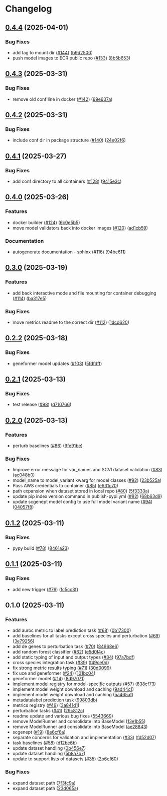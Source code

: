 # Changelog

## [0.4.4](https://github.com/chanzuckerberg/cz-benchmarks/compare/v0.4.3...v0.4.4) (2025-04-01)


### Bug Fixes

* add tag to mount dir ([#144](https://github.com/chanzuckerberg/cz-benchmarks/issues/144)) ([b9d2500](https://github.com/chanzuckerberg/cz-benchmarks/commit/b9d250047f589d2321508360025d6c7495f86c10))
* push model images to ECR public repo ([#133](https://github.com/chanzuckerberg/cz-benchmarks/issues/133)) ([8b5b653](https://github.com/chanzuckerberg/cz-benchmarks/commit/8b5b65357212fc652f03596baf8711b9a0b68c70))

## [0.4.3](https://github.com/chanzuckerberg/cz-benchmarks/compare/v0.4.2...v0.4.3) (2025-03-31)


### Bug Fixes

* remove old conf line in docker ([#142](https://github.com/chanzuckerberg/cz-benchmarks/issues/142)) ([69e637a](https://github.com/chanzuckerberg/cz-benchmarks/commit/69e637a3545deba78b53cff740025a0a9e621d81))

## [0.4.2](https://github.com/chanzuckerberg/cz-benchmarks/compare/v0.4.1...v0.4.2) (2025-03-31)


### Bug Fixes

* include conf dir in package structure ([#140](https://github.com/chanzuckerberg/cz-benchmarks/issues/140)) ([24e02f6](https://github.com/chanzuckerberg/cz-benchmarks/commit/24e02f6e71559241dc05b19ec4d0e3f5012cb00d))

## [0.4.1](https://github.com/chanzuckerberg/cz-benchmarks/compare/v0.4.0...v0.4.1) (2025-03-27)


### Bug Fixes

* add conf directory to all containers ([#128](https://github.com/chanzuckerberg/cz-benchmarks/issues/128)) ([9415e3c](https://github.com/chanzuckerberg/cz-benchmarks/commit/9415e3c63bc8bcf93b9d1e85b4dd57d6532c90d4))

## [0.4.0](https://github.com/chanzuckerberg/cz-benchmarks/compare/v0.3.0...v0.4.0) (2025-03-26)


### Features

* docker builder ([#124](https://github.com/chanzuckerberg/cz-benchmarks/issues/124)) ([6c0e5b5](https://github.com/chanzuckerberg/cz-benchmarks/commit/6c0e5b5cbcc4eadbda971cd630e1e2040d86fe4f))
* move model validators back into docker images ([#120](https://github.com/chanzuckerberg/cz-benchmarks/issues/120)) ([ad1cb59](https://github.com/chanzuckerberg/cz-benchmarks/commit/ad1cb5933d4ced62cfabd84d66370a99ea12f9fc))


### Documentation

* autogenerate documentation - sphinx ([#116](https://github.com/chanzuckerberg/cz-benchmarks/issues/116)) ([94be611](https://github.com/chanzuckerberg/cz-benchmarks/commit/94be611d4eb31f3b69d3d9423299abba9eee3be4))

## [0.3.0](https://github.com/chanzuckerberg/cz-benchmarks/compare/v0.2.2...v0.3.0) (2025-03-19)


### Features

* add back interactive mode and file mounting for container debugging ([#114](https://github.com/chanzuckerberg/cz-benchmarks/issues/114)) ([ba317e5](https://github.com/chanzuckerberg/cz-benchmarks/commit/ba317e5952bfff8a4502788e5b5d0d48bb4ed086))


### Bug Fixes

* move metrics readme to the correct dir ([#112](https://github.com/chanzuckerberg/cz-benchmarks/issues/112)) ([1dcd620](https://github.com/chanzuckerberg/cz-benchmarks/commit/1dcd6209617e1ccf06bcfdb1542871bdf55440d0))

## [0.2.2](https://github.com/chanzuckerberg/cz-benchmarks/compare/v0.2.1...v0.2.2) (2025-03-18)


### Bug Fixes

* geneformer model updates ([#103](https://github.com/chanzuckerberg/cz-benchmarks/issues/103)) ([5fdfdff](https://github.com/chanzuckerberg/cz-benchmarks/commit/5fdfdffa326c0f29fccc5fe89311cdefc7bc6e08))

## [0.2.1](https://github.com/chanzuckerberg/cz-benchmarks/compare/v0.2.0...v0.2.1) (2025-03-13)


### Bug Fixes

* test release ([#98](https://github.com/chanzuckerberg/cz-benchmarks/issues/98)) ([d710766](https://github.com/chanzuckerberg/cz-benchmarks/commit/d7107664203d12c144d928176971a8ca9a542ba3))

## [0.2.0](https://github.com/chanzuckerberg/cz-benchmarks/compare/v0.1.2...v0.2.0) (2025-03-13)


### Features

* perturb baselines ([#86](https://github.com/chanzuckerberg/cz-benchmarks/issues/86)) ([9fe91be](https://github.com/chanzuckerberg/cz-benchmarks/commit/9fe91be296396530af3bb668d2531af94a8174a5))


### Bug Fixes

* Improve error message for var_names and SCVI dataset validation ([#83](https://github.com/chanzuckerberg/cz-benchmarks/issues/83)) ([ac048b0](https://github.com/chanzuckerberg/cz-benchmarks/commit/ac048b04bdfc78d4ad1dc05dab0795f646188c8e))
* model_name to model_variant kwarg for model classes ([#92](https://github.com/chanzuckerberg/cz-benchmarks/issues/92)) ([23b525a](https://github.com/chanzuckerberg/cz-benchmarks/commit/23b525a2431169a24fc4a55dc41cfbc31057ae35))
* Pass AWS credentials to container ([#85](https://github.com/chanzuckerberg/cz-benchmarks/issues/85)) ([e631c70](https://github.com/chanzuckerberg/cz-benchmarks/commit/e631c701df99f71f41f5c24c072e4e7eaf4edd46))
* path expansion when dataset stored in local repo ([#80](https://github.com/chanzuckerberg/cz-benchmarks/issues/80)) ([5f3333a](https://github.com/chanzuckerberg/cz-benchmarks/commit/5f3333ad5b585b9dbbd68729fb888de9e846e065))
* update pip index version command in publish-pypi.yml ([#82](https://github.com/chanzuckerberg/cz-benchmarks/issues/82)) ([68b63d9](https://github.com/chanzuckerberg/cz-benchmarks/commit/68b63d99f08ce3fcef006eb256682cb67ed86671))
* update scgenept model config to use full model variant name ([#94](https://github.com/chanzuckerberg/cz-benchmarks/issues/94)) ([04057f8](https://github.com/chanzuckerberg/cz-benchmarks/commit/04057f8614f6348cd8d8df6748e2426197fdb60a))

## [0.1.2](https://github.com/chanzuckerberg/cz-benchmarks/compare/v0.1.1...v0.1.2) (2025-03-11)


### Bug Fixes

* pypy build ([#78](https://github.com/chanzuckerberg/cz-benchmarks/issues/78)) ([8461a23](https://github.com/chanzuckerberg/cz-benchmarks/commit/8461a239efee7050de1cda6e36f480aaab159aaf))

## [0.1.1](https://github.com/chanzuckerberg/cz-benchmarks/compare/v0.1.0...v0.1.1) (2025-03-11)


### Bug Fixes

* add new trigger ([#76](https://github.com/chanzuckerberg/cz-benchmarks/issues/76)) ([fc5cc3f](https://github.com/chanzuckerberg/cz-benchmarks/commit/fc5cc3f7d8216103c45c503338e6da9090f7263b))

## 0.1.0 (2025-03-11)


### Features

* add auroc metric to label prediction task ([#68](https://github.com/chanzuckerberg/cz-benchmarks/issues/68)) ([0b17300](https://github.com/chanzuckerberg/cz-benchmarks/commit/0b17300f89a87a4237bd7da0707f63912e02f755))
* add baselines for all tasks except cross species and perturbation ([#69](https://github.com/chanzuckerberg/cz-benchmarks/issues/69)) ([3e79256](https://github.com/chanzuckerberg/cz-benchmarks/commit/3e7925690d025a7dcf1b752e37cac0f780f04e97))
* add de genes to perturbation task ([#70](https://github.com/chanzuckerberg/cz-benchmarks/issues/70)) ([84968e6](https://github.com/chanzuckerberg/cz-benchmarks/commit/84968e61fb80135782e038cdac3cc5917e74a1b7))
* add random forest classifier ([#62](https://github.com/chanzuckerberg/cz-benchmarks/issues/62)) ([e5d0f4c](https://github.com/chanzuckerberg/cz-benchmarks/commit/e5d0f4c67b0eaa6bb203016d1aa987821057f8e2))
* add static typing of input and output types ([#34](https://github.com/chanzuckerberg/cz-benchmarks/issues/34)) ([97a7bdf](https://github.com/chanzuckerberg/cz-benchmarks/commit/97a7bdf54721d9524394145af109787820a03df2))
* cross species integration task ([#39](https://github.com/chanzuckerberg/cz-benchmarks/issues/39)) ([f49ce0d](https://github.com/chanzuckerberg/cz-benchmarks/commit/f49ce0d945d4b8c421c421859a38110919b1f12e))
* fix strong metric results typing ([#71](https://github.com/chanzuckerberg/cz-benchmarks/issues/71)) ([30d0099](https://github.com/chanzuckerberg/cz-benchmarks/commit/30d00991fbe5ad6c6cc88f7b360e89d23f91df06))
* fix uce and geneformer ([#24](https://github.com/chanzuckerberg/cz-benchmarks/issues/24)) ([101bc04](https://github.com/chanzuckerberg/cz-benchmarks/commit/101bc04581536f81d10828701cb35df52440c5d5))
* geneformer model ([#14](https://github.com/chanzuckerberg/cz-benchmarks/issues/14)) ([8d97071](https://github.com/chanzuckerberg/cz-benchmarks/commit/8d9707103756a0f75f9187bf03cdcbb335ff5ebe))
* implement model registry for model-specific outputs ([#57](https://github.com/chanzuckerberg/cz-benchmarks/issues/57)) ([838cf73](https://github.com/chanzuckerberg/cz-benchmarks/commit/838cf73aa844392fc5a910661c40eae28d4c3a0e))
* implement model weight download and caching ([9ad44c1](https://github.com/chanzuckerberg/cz-benchmarks/commit/9ad44c182c4267c6f0b65af50af90b65ef52bae3))
* implement model weight download and caching ([5a465af](https://github.com/chanzuckerberg/cz-benchmarks/commit/5a465af162a08f578f0fed2d81267d8214097d3e))
* metadatalabel prediction task ([99803db](https://github.com/chanzuckerberg/cz-benchmarks/commit/99803db178cfe14cf97a504ca3ff43658c26cbad))
* metrics registry ([#49](https://github.com/chanzuckerberg/cz-benchmarks/issues/49)) ([3a841d1](https://github.com/chanzuckerberg/cz-benchmarks/commit/3a841d17fba81a0a1a54c9a9d5fac6735b219544))
* perturbation tasks ([#41](https://github.com/chanzuckerberg/cz-benchmarks/issues/41)) ([29c812c](https://github.com/chanzuckerberg/cz-benchmarks/commit/29c812c2f13903c5b83bc922435b4fec3ee13bca))
* readme update and various bug fixes ([5543669](https://github.com/chanzuckerberg/cz-benchmarks/commit/554366965da2bb119ce792b4c8712f093a077c54))
* remove ModelRunner and consolidate into BaseModel ([13e1b55](https://github.com/chanzuckerberg/cz-benchmarks/commit/13e1b55e256cfd222f8001068ebb43fbf9a87015))
* remove ModelRunner and consolidate into BaseModel ([ae28843](https://github.com/chanzuckerberg/cz-benchmarks/commit/ae288439a5abd129ce83063b30abd0b2497b9cc0))
* scgenept ([#19](https://github.com/chanzuckerberg/cz-benchmarks/issues/19)) ([8e6cf6a](https://github.com/chanzuckerberg/cz-benchmarks/commit/8e6cf6a19e74098c34fbac7861f4e2ee4e2dc48c))
* separate concerns for validation and implementation ([#33](https://github.com/chanzuckerberg/cz-benchmarks/issues/33)) ([fd52d07](https://github.com/chanzuckerberg/cz-benchmarks/commit/fd52d07efe6979f87c07a49b39f40658c3549c1b))
* task baselines ([#58](https://github.com/chanzuckerberg/cz-benchmarks/issues/58)) ([d12be6b](https://github.com/chanzuckerberg/cz-benchmarks/commit/d12be6b99879a032ce073f8d3c8f2dc5b9d9199f))
* update dataset handling ([0b456e7](https://github.com/chanzuckerberg/cz-benchmarks/commit/0b456e7d09b9b13150b8b7dea14f60562a9049fc))
* update dataset handling ([5b8a7b7](https://github.com/chanzuckerberg/cz-benchmarks/commit/5b8a7b78d93ae9c0e86275ab50f1762a86139dd0))
* update to support lists of datasets ([#35](https://github.com/chanzuckerberg/cz-benchmarks/issues/35)) ([2b6ef60](https://github.com/chanzuckerberg/cz-benchmarks/commit/2b6ef60731f61566db7ebfef6ca7de81e489be4e))


### Bug Fixes

* expand dataset path ([7f3fc9a](https://github.com/chanzuckerberg/cz-benchmarks/commit/7f3fc9a872352ca08cd29c178d0bccde345dc1a5))
* expand dataset path ([23d065a](https://github.com/chanzuckerberg/cz-benchmarks/commit/23d065ad28387eb87d322beddad71f161064df64))
